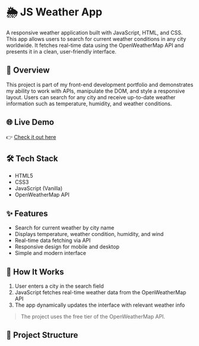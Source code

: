 # 🌦️ JS Weather App

A responsive weather application built with JavaScript, HTML, and CSS. This app allows users to search for current weather conditions in any city worldwide. It fetches real-time data using the OpenWeatherMap API and presents it in a clean, user-friendly interface.

## 🚀 Overview

This project is part of my front-end development portfolio and demonstrates my ability to work with APIs, manipulate the DOM, and style a responsive layout. Users can search for any city and receive up-to-date weather information such as temperature, humidity, and weather conditions.

## 🌐 Live Demo

👉 [Check it out here](https://www.shecodes.io/cohorts/1442/projects/1930806?_gl=1*nxs2kp*_gcl_au*NDE4MDk4MDEyLjE3NDE3Mjg4ODYuMTQ4MTU5NzYxMS4xNzQyNDExODI4LjE3NDI0MTE4Mjg)

## 🛠️ Tech Stack

- HTML5  
- CSS3  
- JavaScript (Vanilla)  
- OpenWeatherMap API

## ✨ Features

- Search for current weather by city name  
- Displays temperature, weather condition, humidity, and wind  
- Real-time data fetching via API  
- Responsive design for mobile and desktop  
- Simple and modern interface  

## 🔧 How It Works

1. User enters a city in the search field  
2. JavaScript fetches real-time weather data from the OpenWeatherMap API  
3. The app dynamically updates the interface with relevant weather info  

> The project uses the free tier of the OpenWeatherMap API.

## 📁 Project Structure

